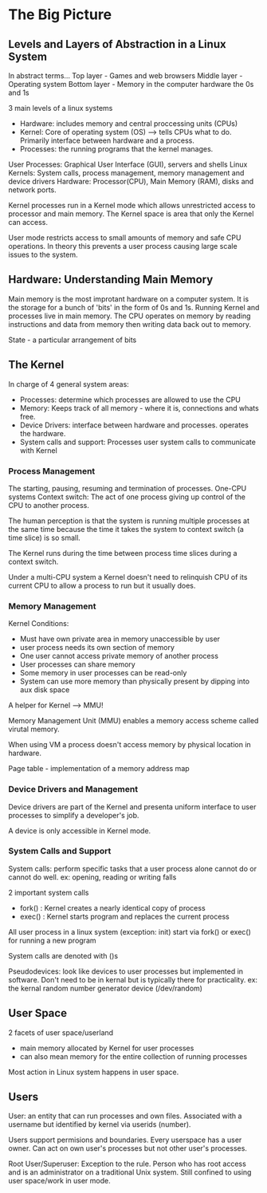  # The Big Picture

 ## Levels and Layers of Abstraction in a Linux System

In abstract terms...
 Top layer - Games and web browsers
 Middle layer - Operating system
 Bottom layer - Memory in the computer hardware the 0s and 1s

 3 main levels of a linux systems
 - Hardware: includes memory and central proccessing units (CPUs)
 - Kernel: Core of operating system (OS) --> tells CPUs what to do. Primarily interface between hardware and a process.
 - Processes: the running programs that the kernel manages.

 User Processes: Graphical User Interface (GUI), servers and shells
 Linux Kernels: System calls, process management, memory management and device drivers
 Hardware: Processor(CPU), Main Memory (RAM), disks and network ports.

 Kernel processes run in a Kernel mode which allows unrestricted access to processor and main memory. The Kernel space is area that only the Kernel can access.

 User mode restricts access to small amounts of memory and safe CPU operations. In theory this prevents a user process causing large scale issues to the system. 

 ## Hardware: Understanding Main Memory
 Main memory is the most improtant hardware on a computer system. It is the storage for a bunch of 'bits' in the form of 0s and 1s.
 Running Kernel and processes live in main memory. The CPU operates on memory by reading instructions and data from memory then writing data back out to memory.

 State - a particular arrangement of bits

 ## The Kernel
 In charge of 4 general system areas:
 - Processes: determine which processes are allowed to use the CPU
 - Memory: Keeps track of all memory - where it is, connections and whats free.
 - Device Drivers: interface between hardware and processes. operates the hardware. 
 - System calls and support: Processes user system calls to communicate with Kernel

 ### Process Management
 The starting, pausing, resuming and termination of processes.
 One-CPU systems 
 Context switch: The act of one process giving up control of the CPU to another process.

 The human perception is that the system is running multiple processes at the same time because the time it takes the system to context switch (a time slice) is so small.

 The Kernel runs during the time between process time slices during a context switch.

 Under a multi-CPU system a Kernel doesn't need to relinquish CPU of its current CPU to allow a process to run but it usually does.

 ### Memory Management
 Kernel Conditions:
 - Must have own private area in memory unaccessible by user
 - user process needs its own section of memory
 - One user cannot access private memory of another process
 - User processes can share memory
 - Some memory in user processes can be read-only
 - System can use more memory than physically present by dipping into aux disk space

 A helper for Kernel --> MMU!

 Memory Management Unit (MMU) enables a memory access scheme called virutal memory. 

When using VM a process doesn't access memory by physical location in hardware.

 Page table - implementation of a memory address map

 ### Device Drivers and Management

 Device drivers are part of the Kernel and presenta  uniform interface to user processes to simplify a developer's job.

 A device is only accessible in Kernel mode.

 ### System Calls and Support

 System calls: perform specific tasks that a user process alone cannot do or cannot do well.
 ex: opening, reading or writing falls

2 important system calls
- fork() : Kernel creates a nearly identical copy of process
- exec() : Kernel starts program and replaces the current process

All user process in a linux system (exception: init) start via fork() or exec() for running a new program

System calls are denoted with ()s

Pseudodevices: look like devices to user processes but implemented in software. Don't need to be in kernal but is typically there for practicality. 
ex: the kernal random number generator device (/dev/random)

 ## User Space
 2 facets of user space/userland
 - main memory allocated by Kernel for user processes
 - can also mean memory for the entire collection of running processes

 Most action in Linux system happens in user space.
 ## Users
 User: an entity that can run processes and own files. Associated with a username but identified by kernel via userids (number).

Users support permisions and boundaries. Every userspace has a user owner. Can act on own user's processes but not other user's processes.

Root User/Superuser: Exception to the rule. Person who has root access and is an administrator on a traditional Unix system. Still confined to using user space/work in user mode.

